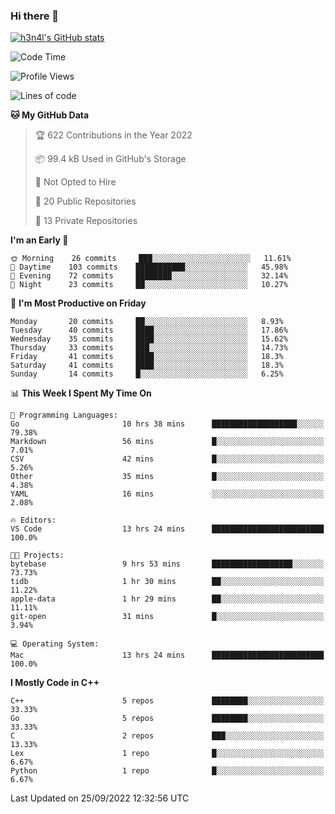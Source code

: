 ### Hi there 👋

[![h3n4l's GitHub stats](https://github-readme-stats.vercel.app/api?username=h3n4l&count_private=true&show_icons=true&theme=radical)](https://github.com/h3n4l/github-readme-stats)

<!--START_SECTION:waka-->
![Code Time](http://img.shields.io/badge/Code%20Time-691%20hrs%2038%20mins-blue)

![Profile Views](http://img.shields.io/badge/Profile%20Views-8-blue)

![Lines of code](https://img.shields.io/badge/From%20Hello%20World%20I%27ve%20Written-43%20Thousand%20lines%20of%20code-blue)

**🐱 My GitHub Data** 

> 🏆 622 Contributions in the Year 2022
 > 
> 📦 99.4 kB Used in GitHub's Storage 
 > 
> 🚫 Not Opted to Hire
 > 
> 📜 20 Public Repositories 
 > 
> 🔑 13 Private Repositories  
 > 
**I'm an Early 🐤** 

```text
🌞 Morning    26 commits     ███░░░░░░░░░░░░░░░░░░░░░░   11.61% 
🌆 Daytime    103 commits    ███████████░░░░░░░░░░░░░░   45.98% 
🌃 Evening    72 commits     ████████░░░░░░░░░░░░░░░░░   32.14% 
🌙 Night      23 commits     ██░░░░░░░░░░░░░░░░░░░░░░░   10.27%

```
📅 **I'm Most Productive on Friday** 

```text
Monday       20 commits     ██░░░░░░░░░░░░░░░░░░░░░░░   8.93% 
Tuesday      40 commits     ████░░░░░░░░░░░░░░░░░░░░░   17.86% 
Wednesday    35 commits     ████░░░░░░░░░░░░░░░░░░░░░   15.62% 
Thursday     33 commits     ███░░░░░░░░░░░░░░░░░░░░░░   14.73% 
Friday       41 commits     ████░░░░░░░░░░░░░░░░░░░░░   18.3% 
Saturday     41 commits     ████░░░░░░░░░░░░░░░░░░░░░   18.3% 
Sunday       14 commits     █░░░░░░░░░░░░░░░░░░░░░░░░   6.25%

```


📊 **This Week I Spent My Time On** 

```text
💬 Programming Languages: 
Go                       10 hrs 38 mins      ███████████████████░░░░░░   79.38% 
Markdown                 56 mins             █░░░░░░░░░░░░░░░░░░░░░░░░   7.01% 
CSV                      42 mins             █░░░░░░░░░░░░░░░░░░░░░░░░   5.26% 
Other                    35 mins             █░░░░░░░░░░░░░░░░░░░░░░░░   4.38% 
YAML                     16 mins             ░░░░░░░░░░░░░░░░░░░░░░░░░   2.08%

🔥 Editors: 
VS Code                  13 hrs 24 mins      █████████████████████████   100.0%

🐱‍💻 Projects: 
bytebase                 9 hrs 53 mins       ██████████████████░░░░░░░   73.73% 
tidb                     1 hr 30 mins        ██░░░░░░░░░░░░░░░░░░░░░░░   11.22% 
apple-data               1 hr 29 mins        ██░░░░░░░░░░░░░░░░░░░░░░░   11.11% 
git-open                 31 mins             █░░░░░░░░░░░░░░░░░░░░░░░░   3.94%

💻 Operating System: 
Mac                      13 hrs 24 mins      █████████████████████████   100.0%

```

**I Mostly Code in C++** 

```text
C++                      5 repos             ████████░░░░░░░░░░░░░░░░░   33.33% 
Go                       5 repos             ████████░░░░░░░░░░░░░░░░░   33.33% 
C                        2 repos             ███░░░░░░░░░░░░░░░░░░░░░░   13.33% 
Lex                      1 repo              █░░░░░░░░░░░░░░░░░░░░░░░░   6.67% 
Python                   1 repo              █░░░░░░░░░░░░░░░░░░░░░░░░   6.67%

```



 Last Updated on 25/09/2022 12:32:56 UTC
<!--END_SECTION:waka-->

